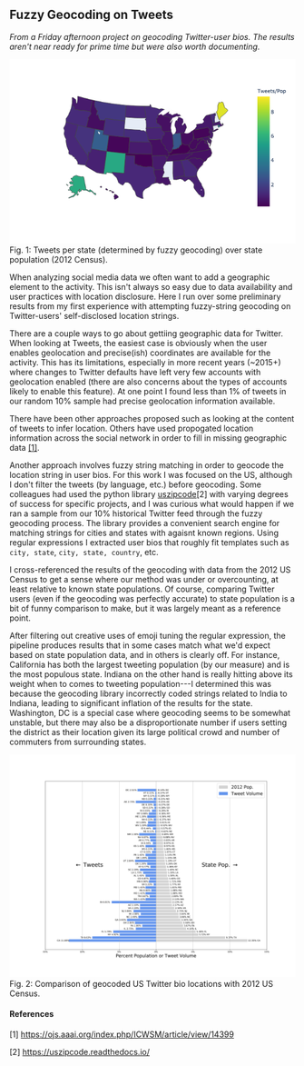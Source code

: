 ## Fuzzy Geocoding on Tweets

_From a Friday afternoon project on geocoding Twitter-user bios. The results aren't near 
ready for prime time but were also worth documenting._

![Geocoded tweets per state over 2012 population](tweet_gain.png)
Fig. 1: Tweets per state (determined by fuzzy geocoding) over state population (2012 Census).

When analyzing social media data we often want to add a geographic element to the activity. 
This isn't always so easy due to data availability and user practices with location disclosure. 
Here I run over some preliminary results from my first experience with attempting fuzzy-string geocoding 
on Twitter-users' self-disclosed location strings. 


There are a couple ways to go about gettiing geographic data for Twitter.
When looking at Tweets,
the easiest case is obviously when the user enables geolocation and precise(ish) coordinates are available for the activity.
This has its limitations, especially in more recent years (~2015+) where changes to Twitter defaults have left very
few accounts with geolocation enabled (there are also concerns about the types of accounts likely to enable this feature).
At one point I found less than 1% of tweets in our random 10% sample had precise geolocation information available. 

There have been other approaches proposed such as looking at the content of tweets to infer location. 
Others have used propogated location information across the social network in order to fill in missing
geographic data [[1]](https://ojs.aaai.org/index.php/ICWSM/article/view/14399).

Another approach involves fuzzy string matching in order to geocode
the location string in user bios. 
For this work I was focused on the US, although I don't filter the tweets (by language, etc.) before
geocoding. 
Some colleagues had used the python library [uszipcode](https://uszipcode.readthedocs.io/)[2] with varying degrees
of success for specific projects, and I was curious what would happen if we ran a sample from our 10% historical Twitter feed through the fuzzy geocoding process.
The library provides a convenient search engine for matching strings for cities and states with agaisnt known regions. 
Using regular expressions I extracted user bios that roughly fit templates such as `city, state`, `city, state, country`, etc.

I cross-referenced the results of the geocoding with data from the 2012 US Census to get a sense where our method
was under or overcounting, at least relative to known state populations. 
Of course, comparing Twitter users (even if the geocoding was perfectly accurate) to state population is 
a bit of funny comparison to make, but it was largely meant as a reference point. 


After filtering out creative uses of emoji tuning the regular expression, the pipeline produces results that in some cases
match what we'd expect based on state population data, and in others is clearly off. 
For instance, California has both the largest tweeting population (by our measure) and is the most populous state. 
Indiana on the other hand is really hitting above its weight when to comes to tweeting population---I determined this was because
the geocoding library incorrectly coded strings related to India to Indiana, leading to significant inflation of the results for the state. 
Washington, DC is a special case where geocoding seems to be somewhat unstable, but there may also be a disproportionate number 
if users setting the district as their location given its large political crowd and number of commuters from surrounding states. 

![](Geoencoding_balance_2020MongoDB.png "Geobalance")
Fig. 2: Comparison of geocoded US Twitter bio locations with 2012 US Census.





#### References 
[1] https://ojs.aaai.org/index.php/ICWSM/article/view/14399

[2] https://uszipcode.readthedocs.io/
